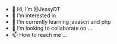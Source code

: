 - 👋 Hi, I’m @JessyDT
- 👀 I’m interested in 
- 🌱 I’m currently learning javascri and php
- 💞️ I’m looking to collaborate on ...
- 📫 How to reach me ...

<!---
JessyDT/JessyDT is a ✨ special ✨ repository because its `README.md` (this file) appears on your GitHub profile.
You can click the Preview link to take a look at your changes.
--->
